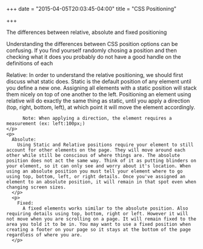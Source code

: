 +++
date = "2015-04-05T20:03:45-04:00"
title = "CSS Positioning"

+++

<p>
      The differences between relative, absolute and fixed positioning
    </p>
    <p>
        Understanding the differences between CSS position options can be confusing. If you find yourself randomly chosing a position and then checking what it does you probably do not have a good handle on the definitions of each 
    </p>
    <p>
        Relative: 
          In order to understand the relative positioning, we should first discuss what static does. Static is the default position of any element until you define a new one. Assigning all elements with a static position will stack them nicely on top of one another to the left. Positioning an element using relative will do exactly the same thing as static, until you apply a direction (top, right, bottom, left), at which point it will move the element accordingly. 

          Note: When applying a direction, the element requires a measurement (ex: left:100px;)
    </p>
    <p>
      Absolute: 
        Using Static and Relative positions require your element to still account for other elements on the page. They will move around each other while still be conscious of where things are. The absolute position does not act the same way. Think of it as putting blinders on your element, so it can only see and worry about it's location. When using an absolute position you must tell your element where to go using top, bottom, left, or right details. Once you've assigned an element to an absolute position, it will remain in that spot even when changing screen sizes. 
      </p>
      <p>
        Fixed:
          A fixed elements works similar to the absolute position. Also requiring details using top, bottom, right or left. However it will not move when you are scrolling on a page. It will remain fixed to the area you told it to be in. You may want to use a fixed position when creating a footer on your page so it stays at the bottom of the page regardless of where you are. 
      </p>
